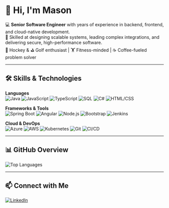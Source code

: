 
# 👋 Hi, I'm Mason

💻 **Senior Software Engineer** with years of experience in backend, frontend, and cloud-native development.  
🚀 Skilled at designing scalable systems, leading complex integrations, and delivering secure, high-performance software.  
🏒 Hockey & ⛳ Golf enthusiast | 🏋 Fitness-minded | ☕ Coffee-fueled problem solver  

---

## 🛠 Skills & Technologies

**Languages**  
![Java](https://img.shields.io/badge/Java-ED8B00?style=for-the-badge&logo=openjdk&logoColor=white)
![JavaScript](https://img.shields.io/badge/JavaScript-F7DF1E?style=for-the-badge&logo=javascript&logoColor=black)
![TypeScript](https://img.shields.io/badge/TypeScript-3178C6?style=for-the-badge&logo=typescript&logoColor=white)
![SQL](https://img.shields.io/badge/SQL-003B57?style=for-the-badge&logo=postgresql&logoColor=white)
![C#](https://img.shields.io/badge/C%23-239120?style=for-the-badge&logo=csharp&logoColor=white)
![HTML/CSS](https://img.shields.io/badge/HTML%2FCSS-E34F26?style=for-the-badge&logo=html5&logoColor=white)

**Frameworks & Tools**  
![Spring Boot](https://img.shields.io/badge/Spring%20Boot-6DB33F?style=for-the-badge&logo=springboot&logoColor=white)
![Angular](https://img.shields.io/badge/Angular-DD0031?style=for-the-badge&logo=angular&logoColor=white)
![Node.js](https://img.shields.io/badge/Node.js-339933?style=for-the-badge&logo=node.js&logoColor=white)
![Bootstrap](https://img.shields.io/badge/Bootstrap-7952B3?style=for-the-badge&logo=bootstrap&logoColor=white)
![Jenkins](https://img.shields.io/badge/Jenkins-D24939?style=for-the-badge&logo=jenkins&logoColor=white)

**Cloud & DevOps**  
![Azure](https://img.shields.io/badge/Azure-0078D4?style=for-the-badge&logo=microsoftazure&logoColor=white)
![AWS](https://img.shields.io/badge/AWS-232F3E?style=for-the-badge&logo=amazonaws&logoColor=white)
![Kubernetes](https://img.shields.io/badge/Kubernetes-326CE5?style=for-the-badge&logo=kubernetes&logoColor=white)
![Git](https://img.shields.io/badge/Git-F05032?style=for-the-badge&logo=git&logoColor=white)
![CI/CD](https://img.shields.io/badge/CI%2FCD-4285F4?style=for-the-badge&logo=githubactions&logoColor=white)

---


## 📊 GitHub Overview
![Top Languages](https://github-readme-stats.vercel.app/api/top-langs/?username=MBreece89&layout=compact&theme=tokyonight&hide_border=true)

---

## 📫 Connect with Me
[![LinkedIn](https://img.shields.io/badge/LinkedIn-Profile-blue?style=for-the-badge&logo=linkedin)](https://linkedin.com/in/mason-breece)  
